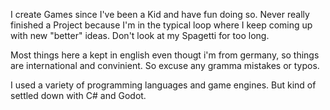 I create Games since I've been a Kid and have fun doing so.
Never really finished a Project because I'm in the typical loop where I keep coming up with new "better" ideas.
Don't look at my Spagetti for too long.

Most things here a kept in english even thougt i'm from germany, so things are international and convinient.
So excuse any gramma mistakes or typos.

I used a variety of programming languages and game engines.
But kind of settled down with C# and Godot.

<!---
AlexSpagettiFridge/AlexSpagettiFridge is a ✨ special ✨ repository because its `README.md` (this file) appears on your GitHub profile.
You can click the Preview link to take a look at your changes.
--->
